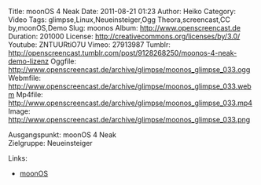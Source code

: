 Title: moonOS 4 Neak
Date: 2011-08-21 01:23
Author: Heiko
Category: Video
Tags: glimpse,Linux,Neueinsteiger,Ogg Theora,screencast,CC by,moonOS,Demo
Slug: moonos
Album: http://www.openscreencast.de
Duration: 201000
License: http://creativecommons.org/licenses/by/3.0/
Youtube: ZNTUURtiO7U
Vimeo: 27913987
Tumblr: http://openscreencast.tumblr.com/post/9128268250/moonos-4-neak-demo-lizenz
Oggfile: http://www.openscreencast.de/archive/glimpse/moonos_glimpse_033.ogg
Webmfile: http://www.openscreencast.de/archive/glimpse/moonos_glimpse_033.webm
Mp4file: http://www.openscreencast.de/archive/glimpse/moonos_glimpse_033.mp4
Image: http://www.openscreencast.de/archive/glimpse/moonos_glimpse_033.png

Ausgangspunkt: moonOS 4 Neak  
Zielgruppe: Neueinsteiger  

Links:

  * [moonOS](http://moonos.org/ "Link zu moonOS" )

